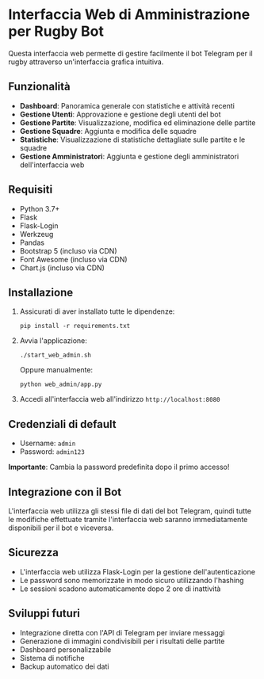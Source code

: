 # Interfaccia Web di Amministrazione per Rugby Bot

Questa interfaccia web permette di gestire facilmente il bot Telegram per il rugby attraverso un'interfaccia grafica intuitiva.

## Funzionalità

- **Dashboard**: Panoramica generale con statistiche e attività recenti
- **Gestione Utenti**: Approvazione e gestione degli utenti del bot
- **Gestione Partite**: Visualizzazione, modifica ed eliminazione delle partite
- **Gestione Squadre**: Aggiunta e modifica delle squadre
- **Statistiche**: Visualizzazione di statistiche dettagliate sulle partite e le squadre
- **Gestione Amministratori**: Aggiunta e gestione degli amministratori dell'interfaccia web

## Requisiti

- Python 3.7+
- Flask
- Flask-Login
- Werkzeug
- Pandas
- Bootstrap 5 (incluso via CDN)
- Font Awesome (incluso via CDN)
- Chart.js (incluso via CDN)

## Installazione

1. Assicurati di aver installato tutte le dipendenze:
   ```
   pip install -r requirements.txt
   ```

2. Avvia l'applicazione:
   ```
   ./start_web_admin.sh
   ```
   
   Oppure manualmente:
   ```
   python web_admin/app.py
   ```

3. Accedi all'interfaccia web all'indirizzo `http://localhost:8080`

## Credenziali di default

- Username: `admin`
- Password: `admin123`

**Importante**: Cambia la password predefinita dopo il primo accesso!

## Integrazione con il Bot

L'interfaccia web utilizza gli stessi file di dati del bot Telegram, quindi tutte le modifiche effettuate tramite l'interfaccia web saranno immediatamente disponibili per il bot e viceversa.

## Sicurezza

- L'interfaccia web utilizza Flask-Login per la gestione dell'autenticazione
- Le password sono memorizzate in modo sicuro utilizzando l'hashing
- Le sessioni scadono automaticamente dopo 2 ore di inattività

## Sviluppi futuri

- Integrazione diretta con l'API di Telegram per inviare messaggi
- Generazione di immagini condivisibili per i risultati delle partite
- Dashboard personalizzabile
- Sistema di notifiche
- Backup automatico dei dati